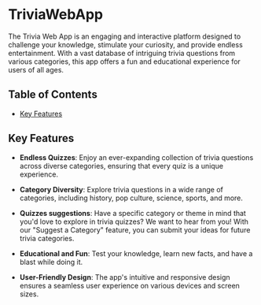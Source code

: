 # TriviaWebApp
The Trivia Web App is an engaging and interactive platform designed to challenge your knowledge, stimulate your curiosity, and provide endless entertainment. With a vast database of intriguing trivia questions from various categories, this app offers a fun and educational experience for users of all ages.

## Table of Contents

- [Key Features](#key-features)

## Key Features

- **Endless Quizzes**: Enjoy an ever-expanding collection of trivia questions across diverse categories, ensuring that every quiz is a unique experience.

- **Category Diversity**: Explore trivia questions in a wide range of categories, including history, pop culture, science, sports, and more.

- **Quizzes suggestions**: Have a specific category or theme in mind that you'd love to explore in trivia quizzes? We want to hear from you! With our "Suggest a Category" feature, you can submit your ideas for future trivia categories.

- **Educational and Fun**: Test your knowledge, learn new facts, and have a blast while doing it.

- **User-Friendly Design**: The app's intuitive and responsive design ensures a seamless user experience on various devices and screen sizes.

